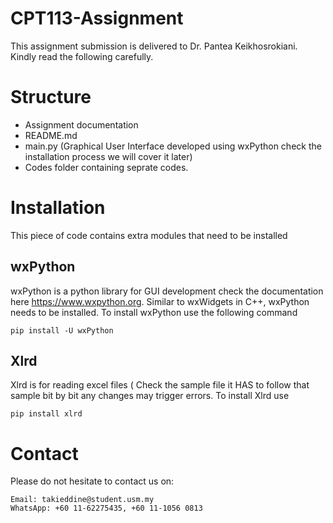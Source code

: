 # CPT113-Assignment
  This assignment submission is delivered to Dr. Pantea Keikhosrokiani. Kindly read the following carefully.
# Structure
 * Assignment documentation
 * README.md
 * main.py (Graphical User Interface developed using wxPython check the installation process we will cover it later)
 * Codes folder containing seprate codes.
# Installation
  This piece of code contains extra modules that need to be installed
 ## wxPython
 wxPython is a python library for GUI development check the documentation here https://www.wxpython.org.
 Similar to wxWidgets in C++, wxPython needs to be installed. To install wxPython use the following command
 
 ```
 pip install -U wxPython
 ```

## Xlrd
Xlrd is for reading excel files ( Check the sample file it HAS to follow that sample bit by bit any changes may trigger errors.
To install Xlrd use 

```
pip install xlrd
```

# Contact
Please do not hesitate to contact us on:


```
Email: takieddine@student.usm.my
WhatsApp: +60 11-62275435, +60 11-1056 0813
```
